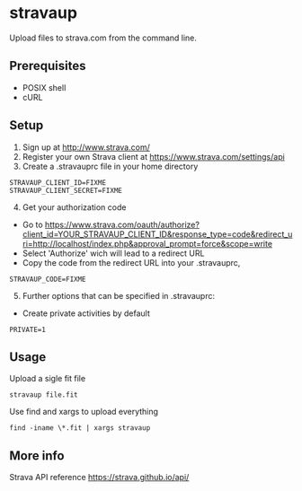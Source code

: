 # stravaup
Upload files to strava.com from the command line.

## Prerequisites
* POSIX shell
* cURL

## Setup
1. Sign up at http://www.strava.com/
2. Register your own Strava client at https://www.strava.com/settings/api
3. Create a .stravauprc file in your home directory
~~~
STRAVAUP_CLIENT_ID=FIXME
STRAVAUP_CLIENT_SECRET=FIXME
~~~
4. Get your authorization code
* Go to https://www.strava.com/oauth/authorize?client_id=YOUR_STRAVAUP_CLIENT_ID&response_type=code&redirect_uri=http://localhost/index.php&approval_prompt=force&scope=write
* Select 'Authorize' wich will lead to a redirect URL
* Copy the code from the redirect URL into your .stravauprc,
~~~
STRAVAUP_CODE=FIXME
~~~

5. Further options that can be specified in .stravauprc:
* Create private activities by default
~~~
PRIVATE=1
~~~

## Usage
Upload a sigle fit file

    stravaup file.fit

Use find and xargs to upload everything

    find -iname \*.fit | xargs stravaup

## More info

Strava API reference https://strava.github.io/api/
